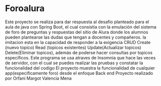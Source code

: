 # Foroalura
Este proyecto se realiza para dar respuesta al desafio planteado para el aula de java con Spring Boot, el cual consistia con la emulación del sistema de foro de preguntas y respuestas del sitio de Alura donde los alumnos pueden plantearse las dudas que tengan a docentes y compañeros. la imitacion esta en la capacidad de responder a la exigencia CRUD Create (nuevo topico) Read (topicos existentes) Update(Actualizar topicos) Delete(Eliminar topicos), además de poderse hacer consultas por topicos especificos.
Este programa se usa atraves de Insomnia que hace las veces de servidor, con el cual se puedes realizar las pruebas y constatar la funcionalidad del codigo
El proyecto muestra la funcionalidad de cualquier app(especificamente foro) desde el enfoque Back end 
Proyecto realizado por Orfani Margot Valencia Mena
